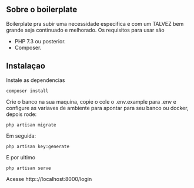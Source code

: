 ## Sobre o boilerplate

Boilerplate pra subir uma necessidade especifica e com um TALVEZ bem grande seja continuado e melhorado.
Os requisitos para usar são

- PHP 7.3 ou posterior.
- Composer.

## Instalaçao

Instale as dependencias

```
composer install
```

Crie o banco na sua maquina, copie o cole o .env.example para .env e configure as variaves de ambiente para apontar para seu banco ou docker, 
depois rode:

```
php artisan migrate
```

Em seguida:
```
php artisan key:generate
```

E por ultimo
```
php artisan serve
```

Acesse http:://localhost:8000/login